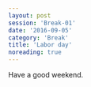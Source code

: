 ```yaml
--- 
layout: post 
session: 'Break-01' 
date: '2016-09-05' 
category: 'Break' 
title: 'Labor day'  
noreading: true
--- 
```

Have a good weekend. 
<excerpt/>
